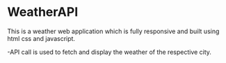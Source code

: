 # WeatherAPI
This is  a  weather web application which is fully responsive and built using html css and javascript.

-API call is used to fetch and display the weather of the respective city.

